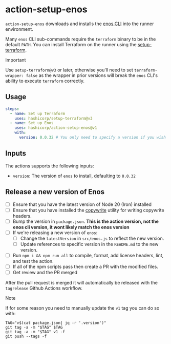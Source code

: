 # action-setup-enos

`action-setup-enos` downloads and installs the [enos CLI](https://github.com/hashicorp/enos) into
the runner environment.

Many `enos` CLI sub-commands require the `terraform` binary to be in the default `PATH`. You can
install Terraform on the runner using the [setup-terraform](https://github.com/hashicorp/setup-terraform).

> [!IMPORTANT]
> Use `setup-terraform@v3` or later, otherwise you'll need to set `terraform-wrapper: false` as
> the wrapper in prior versions will break the `enos` CLI's ability to execute `terraform` correctly.

## Usage

```yaml
steps:
  - name: Set up Terraform
    uses: hashicorp/setup-terraform@v3
  - name: Set up Enos
    uses: hashicorp/action-setup-enos@v1
    with:
      version: 0.0.32 # You only need to specify a version if you wish to override the default version
```

## Inputs

The actions supports the following inputs:

- `version`: The version of `enos` to install, defaulting to `0.0.32`

## Release a new version of Enos

- [ ] Ensure that you have the latest version of Node 20 (Iron) installed
- [ ] Ensure that you have installed the [copywrite](https://github.com/hashicorp/copywrite) utility
      for writing copywrite headers.
- [ ] Bump the version in `package.json`. **This is the action version, not the enos cli version, it wont likely match the enos version**
- [ ] If we're releasing a new version of `enos`:
  - [ ] Change the `latestVersion` in `src/enos.js` to reflect the new version.
  - [ ] Update references to specific version in the `README.md` to the new version.
- [ ] Run `npm i && npm run all` to compile, format, add license headers, lint, and test the action.
- [ ] If all of the npm scripts pass then create a PR with the modified files.
- [ ] Get review and the PR merged

After the pull request is merged it will automatically be released with the `tagrelease` Github Actions workflow.

> [!NOTE]
> If for some reason you need to manually update the `v1` tag you can do so with:

```shell
TAG="v$(cat package.json| jq -r '.version')"
git tag -a -m "$TAG" $TAG
git tag -a -m "$TAG" v1 -f
git push --tags -f
```

